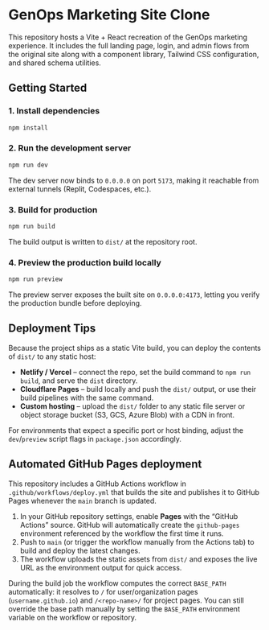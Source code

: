 # GenOps Marketing Site Clone

This repository hosts a Vite + React recreation of the GenOps marketing experience. It includes the full landing page, login, and admin flows from the original site along with a component library, Tailwind CSS configuration, and shared schema utilities.

## Getting Started

### 1. Install dependencies

```bash
npm install
```

### 2. Run the development server

```bash
npm run dev
```

The dev server now binds to `0.0.0.0` on port `5173`, making it reachable from external tunnels (Replit, Codespaces, etc.).

### 3. Build for production

```bash
npm run build
```

The build output is written to `dist/` at the repository root.

### 4. Preview the production build locally

```bash
npm run preview
```

The preview server exposes the built site on `0.0.0.0:4173`, letting you verify the production bundle before deploying.

## Deployment Tips

Because the project ships as a static Vite build, you can deploy the contents of `dist/` to any static host:

- **Netlify / Vercel** – connect the repo, set the build command to `npm run build`, and serve the `dist` directory.
- **Cloudflare Pages** – build locally and push the `dist/` output, or use their build pipelines with the same command.
- **Custom hosting** – upload the `dist/` folder to any static file server or object storage bucket (S3, GCS, Azure Blob) with a CDN in front.

For environments that expect a specific port or host binding, adjust the `dev`/`preview` script flags in `package.json` accordingly.

## Automated GitHub Pages deployment

This repository includes a GitHub Actions workflow in `.github/workflows/deploy.yml` that builds the site and publishes it to GitHub Pages whenever the `main` branch is updated.

1. In your GitHub repository settings, enable **Pages** with the “GitHub Actions” source. GitHub will automatically create the `github-pages` environment referenced by the workflow the first time it runs.
2. Push to `main` (or trigger the workflow manually from the Actions tab) to build and deploy the latest changes.
3. The workflow uploads the static assets from `dist/` and exposes the live URL as the environment output for quick access.

During the build job the workflow computes the correct `BASE_PATH` automatically: it resolves to `/` for user/organization pages (`username.github.io`) and `/<repo-name>/` for project pages. You can still override the base path manually by setting the `BASE_PATH` environment variable on the workflow or repository.
